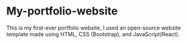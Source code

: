 # My-portfolio-website
This is my first-ever portfolio website, I used an open-source website template made using HTML, CSS (Bootstrap), and JavaScript(React).
